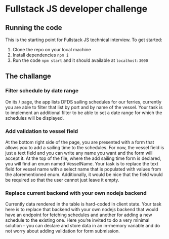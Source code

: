 # Fullstack JS developer challenge

## Running the code

This is the starting point for Fullstack JS technical interview. To get started:

1. Clone the repo on your local machine
2. Install dependencies `npm i`
3. Run the code `npm start` and it should available at `localhost:3000`

## The challange

### Filter schedule by date range

On its / page, the app lists DFDS sailing schedules for our ferries, currently you are able to filter that list by port and by name of the vessel. Your task is to implement an additional filter to be able to set a date range for which the schedules will be displayed.

### Add validation to vessel field

At the bottom right side of the page, you are presented with a form that allows you to add a sailing time to the schedules. For now, the vessel field is just a text field and you can write any name you want and the form will accept it. At the top of the file, where the add sailing time form is declared, you will find an enum named VesselName. Your task is to replace the text field for vessel name with a select name that is populated with values from the aforementioned enum. Additionally, it would be nice that the field would be required so that the user cannot just leave it empty.

### Replace current backend with your own nodejs backend

Currently data rendered in the table is hard-coded in client state. Your task here is to replace that backend with your own nodejs backend that would have an endpoint for fetching schedules and another for adding a new schedule to the existing one. Here you’re invited to do a very minimal solution - you can declare and store data in an in-memory variable and do not worry about adding validation for form submission.
